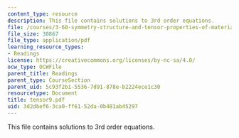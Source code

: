 ```yaml
---
content_type: resource
description: This file contains solutions to 3rd order equations.
file: /courses/3-60-symmetry-structure-and-tensor-properties-of-materials-fall-2005/3d2dbef63ca0ff6152da0b481ab45297_tensor9.pdf
file_size: 30867
file_type: application/pdf
learning_resource_types:
- Readings
license: https://creativecommons.org/licenses/by-nc-sa/4.0/
ocw_type: OCWFile
parent_title: Readings
parent_type: CourseSection
parent_uid: 5c93f2b1-5536-7d91-878e-b2224ece1c30
resourcetype: Document
title: tensor9.pdf
uid: 3d2dbef6-3ca0-ff61-52da-0b481ab45297
---
```

This file contains solutions to 3rd order equations.